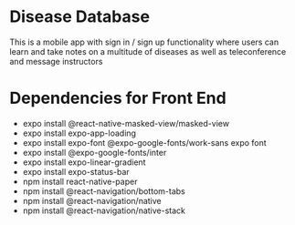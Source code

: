 # Disease Database
This is a mobile app with sign in / sign up functionality where users can learn and take notes on a multitude of diseases as well as teleconference and message instructors

# Dependencies for Front End
- expo install @react-native-masked-view/masked-view
- expo install expo-app-loading 
- expo install expo-font @expo-google-fonts/work-sans expo font
- expo install @expo-google-fonts/inter
- expo install expo-linear-gradient
- expo install expo-status-bar
- npm install react-native-paper 
- npm install @react-navigation/bottom-tabs
- npm install @react-navigation/native
- npm install @react-navigation/native-stack
